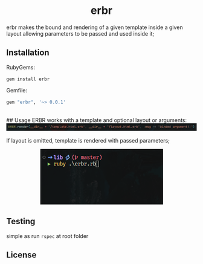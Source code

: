 # <div align="center"> erbr </div>
erbr makes the bound and rendering of a given template inside a given layout allowing parameters to be passed and used inside it;
<br>
## Installation
RubyGems:
```
gem install erbr
```
Gemfile: 
```sh
gem "erbr", '~> 0.0.1'
```
<br>
## Usage
ERBR works with a template and optional layout or arguments:
<br>
<div align="center">
    <img src="assets/erbr.png" alt="erbr-usage">
</div>

If layout is omitted, template is rendered with passed parameters;
<br>

<div align="center">
    <img src="assets/erbr.gif" alt="erbr-example">
</div>

## Testing
simple as run ```rspec``` at root folder
<br>
## License
